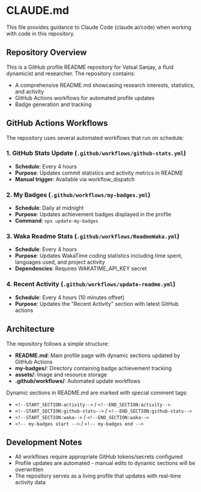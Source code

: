 # CLAUDE.md

This file provides guidance to Claude Code (claude.ai/code) when working with code in this repository.

## Repository Overview

This is a GitHub profile README repository for Vatsal Sanjay, a fluid dynamicist and researcher. The repository contains:
- A comprehensive README.md showcasing research interests, statistics, and activity
- GitHub Actions workflows for automated profile updates
- Badge generation and tracking

## GitHub Actions Workflows

The repository uses several automated workflows that run on schedule:

### 1. GitHub Stats Update (`.github/workflows/github-stats.yml`)
- **Schedule**: Every 4 hours
- **Purpose**: Updates commit statistics and activity metrics in README
- **Manual trigger**: Available via workflow_dispatch

### 2. My Badges (`.github/workflows/my-badges.yml`)
- **Schedule**: Daily at midnight
- **Purpose**: Updates achievement badges displayed in the profile
- **Command**: `npx update-my-badges`

### 3. Waka Readme Stats (`.github/workflows/ReadmeWaka.yml`)
- **Schedule**: Every 4 hours
- **Purpose**: Updates WakaTime coding statistics including time spent, languages used, and project activity
- **Dependencies**: Requires WAKATIME_API_KEY secret

### 4. Recent Activity (`.github/workflows/update-readme.yml`)
- **Schedule**: Every 4 hours (10 minutes offset)
- **Purpose**: Updates the "Recent Activity" section with latest GitHub actions

## Architecture

The repository follows a simple structure:
- **README.md**: Main profile page with dynamic sections updated by GitHub Actions
- **my-badges/**: Directory containing badge achievement tracking
- **assets/**: Image and resource storage
- **.github/workflows/**: Automated update workflows

Dynamic sections in README.md are marked with special comment tags:
- `<!--START_SECTION:activity-->` / `<!--END_SECTION:activity-->`
- `<!--START_SECTION:github-stats-->` / `<!--END_SECTION:github-stats-->`
- `<!--START_SECTION:waka-->` / `<!--END_SECTION:waka-->`
- `<!-- my-badges start -->` / `<!-- my-badges end -->`

## Development Notes

- All workflows require appropriate GitHub tokens/secrets configured
- Profile updates are automated - manual edits to dynamic sections will be overwritten
- The repository serves as a living profile that updates with real-time activity data